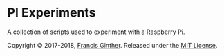 # PI Experiments

A collection of scripts used to experiment with a Raspberry Pi.

Copyright © 2017-2018, [Francis Ginther](https://github.com/fginther).
Released under the [MIT License](LICENSE).
